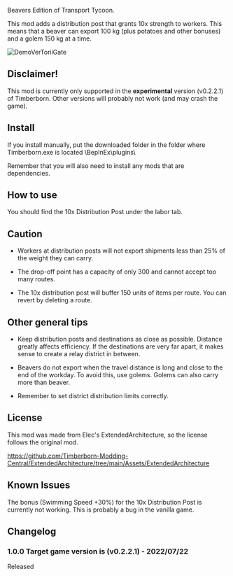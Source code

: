 Beavers Edition of Transport Tycoon.

This mod adds a distribution post that grants 10x strength to workers. This means that a beaver can export 100 kg (plus potatoes and other bonuses) and a golem 150 kg at a time.

![DemoVerToriiGate](https://github.com/minorunara/TimberbornMods/blob/main/10xDistributionPost/attachments/10xDistribution.png?raw=true)

## Disclaimer!

This mod is currently only supported in the **experimental** version (v0.2.2.1) of Timberborn. Other versions will probably not work (and may crash the game).

## Install

If you install manually, put the downloaded folder in the folder where Timberborn.exe is located \BepInEx\plugins\

Remember that you will also need to install any mods that are dependencies.

## How to use

You should find the 10x Distribution Post under the labor tab.

## Caution
- Workers at distribution posts will not export shipments less than 25% of the weight they can carry.

- The drop-off point has a capacity of only 300 and cannot accept too many routes.

- The 10x distribution post will buffer 150 units of items per route. You can revert by deleting a route.

## Other general tips
- Keep distribution posts and destinations as close as possible. Distance greatly affects efficiency. If the destinations are very far apart, it makes sense to create a relay district in between.

- Beavers do not export when the travel distance is long and close to the end of the workday. To avoid this, use golems. Golems can also carry more than beaver.

- Remember to set district distribution limits correctly.


## License

This mod was made from Elec's ExtendedArchitecture, so the license follows the original mod.

https://github.com/Timberborn-Modding-Central/ExtendedArchitecture/tree/main/Assets/ExtendedArchitecture

## Known Issues

The bonus (Swimming Speed +30%) for the 10x Distribution Post is currently not working. This is probably a bug in the vanilla game.

## Changelog

### 1.0.0 Target game version is (v0.2.2.1) - 2022/07/22

Released

